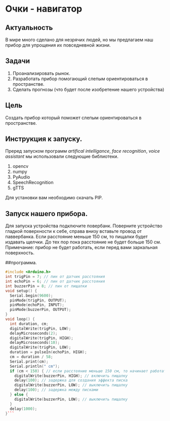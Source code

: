 # Очки - навигатор
## Актуальность
В мире много сделано для незрячих людей, но мы предлагаем наш прибор для упрощения их повседневной жизни.

## Задачи
1) Проанализировать рынок.
2) Разработать прибор помогающий слепым ориентироваться в пространстве.
3) Сделать прогнозы (что будет после изобретение нашего устройства)

## Цель

Создать прибор который поможет слепым ориентироваться в пространстве. 


## Инструкция к запуску.

Преред запуском программ  *artifical intelligance*, *face recognition*, *voice assistant* мы использовали следующие библиотеки.
1) opencv
2) numpy
3) PyAudio
4) SpeechRecognition
5) gTTS

Для установки вам необходимо скачать PIP.

## Запуск нашего прибора.
Для запуска устройства подключите повербанк. Поверните устройство гладкой поверхности к себе, справа внизу вставьте провод от паввербанка. 
Если расстояние меньше 150 см, то пищалки будет издавать щелчки. До тех пор пока расстояние не будет больше 150 см.
Примечание: прибор не будет работать, если перед вами заркальная поверхность.

##программа.
```c++
#include <Arduino.h>
int trigPin = 7; // пин от датчик расстояния 
int echoPin = 6; // пин от датчик расстояния 
int buzzerPin = 8; // пин от пищалки
void setup() {
  Serial.begin(9600);
  pinMode(trigPin, OUTPUT);
  pinMode(echoPin, INPUT);
  pinMode(buzzerPin, OUTPUT); 
}
void loop() {
  int duration, cm;
  digitalWrite(trigPin, LOW);
  delayMicroseconds(2);
  digitalWrite(trigPin, HIGH);
  delayMicroseconds(10);
  digitalWrite(trigPin, LOW);
  duration = pulseIn(echoPin, HIGH);
  cm = duration / 58;
  Serial.print(cm);
  Serial.println(" cm");
  if (cm < 150) { // если расстояние меньше 150 см, то начинает работать пищалка
    digitalWrite(buzzerPin, HIGH); // включить пищалку
    delay(100); // задержка для создания эффекта писка
    digitalWrite(buzzerPin, LOW); // выключить пищалку
    delay(100); // задержка между писками
  } else {
    digitalWrite(buzzerPin, LOW); // выключить пищалку
  }
  delay(1000);
}```
